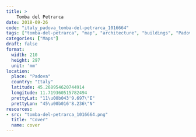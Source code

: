 ```yaml
---
title: > 
    Tomba del Petrarca
date: 2018-09-26
code: "italy_padova_tomba-del-petrarca_1016664"
tags: ["tomba-del-petrarca", "map", "architecture", "buildings", "Padova", "Italy"]
categories: ["Maps"]
draft: false
format:
  width: 210
  height: 297
  unit: 'mm'
location:
  place: "Padova"
  country: "Italy"
  latitude: 45.268954620744914
  longitude: 11.719360515782494
  prettyLat: "11\u00b043'9.697\"E"
  prettyLon: "45\u00b016'8.236\"N"
resources:
- src: "tomba-del-petrarca_1016664.png"
  title: "Cover"
  name: cover
---
```

